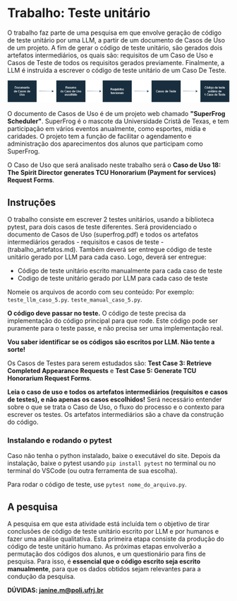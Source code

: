 # Trabalho: Teste unitário #
O trabalho faz parte de uma pesquisa em que envolve geração de código de teste unitário por uma LLM, a partir de um documento de Casos de Uso de um projeto. A fim de gerar o código de teste unitário, são gerados dois artefatos intermediários, os quais são: requisitos de um Caso de Uso e Casos de Teste de todos os requisitos gerados previamente. Finalmente, a LLM é instruída a escrever o código de teste unitário de um Caso De Teste.

![](https://github.com/mhnjqm/unittest_req/blob/master/diagram.png?raw=true)

O documento de Casos de Uso é de um projeto web chamado **"SuperFrog Scheduler"**. SuperFrog é o mascote da Universidade Cristã de Texas, e tem participação em vários eventos anualmente, como esportes, mídia e caridades. O projeto tem a função de facilitar o agendamento e administração dos aparecimentos dos alunos que participam como SuperFrog.

O Caso de Uso que será analisado neste trabalho será o **Caso de Uso 18: The Spirit Director generates TCU Honorarium (Payment for services) Request Forms**.

## Instruções ##
O trabalho consiste em escrever 2 testes unitários, usando a biblioteca pytest, para dois casos de teste diferentes. Será providenciado o documento de Casos de Uso (superfrog.pdf) e todos os artefatos intermediários gerados - requisitos e casos de teste - (trabalho_artefatos.md). Também deverá ser entregue código de teste unitário gerado por LLM para cada caso. Logo, deverá ser entregue:
* Código de teste unitário escrito manualmente para cada caso de teste
* Codigo de teste unitário gerado por LLM para cada caso de teste

Nomeie os arquivos de acordo com seu conteúdo:
Por exemplo: `teste_llm_caso_5.py`. `teste_manual_caso_5.py`.

**O código deve passar no teste.**
O código de teste precisa da implementação do código principal para que rode. Este código pode ser puramente para o teste passe, e não precisa ser uma implementação real. 

**Vou saber identificar se os códigos são escritos por LLM. Não tente a sorte!**

Os Casos de Testes para serem estudados são: **Test Case 3: Retrieve Completed Appearance Requests** e **Test Case 5: Generate TCU Honorarium Request Forms**.

**Leia o caso de uso e todos os artefatos intermediários (requisitos e casos de testes), e não apenas os casos escolhidos!** Será necessário entender sobre o que se trata o Caso de Uso, o fluxo do processo e o contexto para escrever os testes. Os artefatos intermediários são a chave da construção do código.

### Instalando e rodando o pytest ###
Caso não tenha o python instalado, baixe o executável do site. Depois da instalação, baixe o pytest usando `pip install pytest` no terminal ou no terminal do VSCode (ou outra ferramenta de sua escolha).

Para rodar o código de teste, use `pytest nome_do_arquivo.py`.  


## A pesquisa ##
A pesquisa em que esta atividade está incluída tem o objetivo de tirar conclusões de código de teste unitário escrito por LLM e por humanos e fazer uma análise qualitativa. Esta primeira etapa consiste da produção do código de teste unitário humano. As próximas etapas envolverão a permutação dos códigos dos alunos, e um questionário para fins de pesquisa. Para isso, é **essencial que o código escrito seja escrito manualmente**, para que os dados obtidos sejam relevantes para a condução da pesquisa.


**DÚVIDAS: janine.m@poli.ufrj.br**
